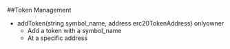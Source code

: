 ##Token Management
* addToken(string symbol_name, address erc20TokenAddress) onlyowner
  * Add a token with a symbol_name
  * At a specific address

